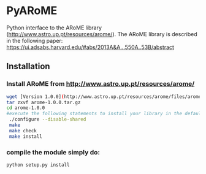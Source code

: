 # PyARoME
Python interface to the ARoME library (http://www.astro.up.pt/resources/arome/). The ARoME library is described in the following paper: https://ui.adsabs.harvard.edu/#abs/2013A&A...550A..53B/abstract


Installation
------------

### Install ARoME from http://www.astro.up.pt/resources/arome/
```bash
wget [Version 1.0.0](http://www.astro.up.pt/resources/arome/files/arome-1.0.0.tar.gz)
tar zxvf arome-1.0.0.tar.gz
cd arome-1.0.0
#execute the following statements to install your library in the default directory  /usr/local 
 ./configure --disable-shared
 make 
 make check
 make install

```

### compile the module simply do:

```python setup.py install```

